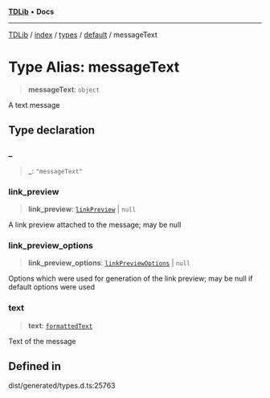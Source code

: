 [**TDLib**](../../../../../../README.md) • **Docs**

***

[TDLib](../../../../../../modules.md) / [index](../../../../../README.md) / [types](../../../README.md) / [default](../README.md) / messageText

# Type Alias: messageText

> **messageText**: `object`

A text message

## Type declaration

### \_

> **\_**: `"messageText"`

### link\_preview

> **link\_preview**: [`linkPreview`](linkPreview-1.md) \| `null`

A link preview attached to the message; may be null

### link\_preview\_options

> **link\_preview\_options**: [`linkPreviewOptions`](linkPreviewOptions-1.md) \| `null`

Options which were used for generation of the link preview; may be null if default options were used

### text

> **text**: [`formattedText`](formattedText-1.md)

Text of the message

## Defined in

dist/generated/types.d.ts:25763
